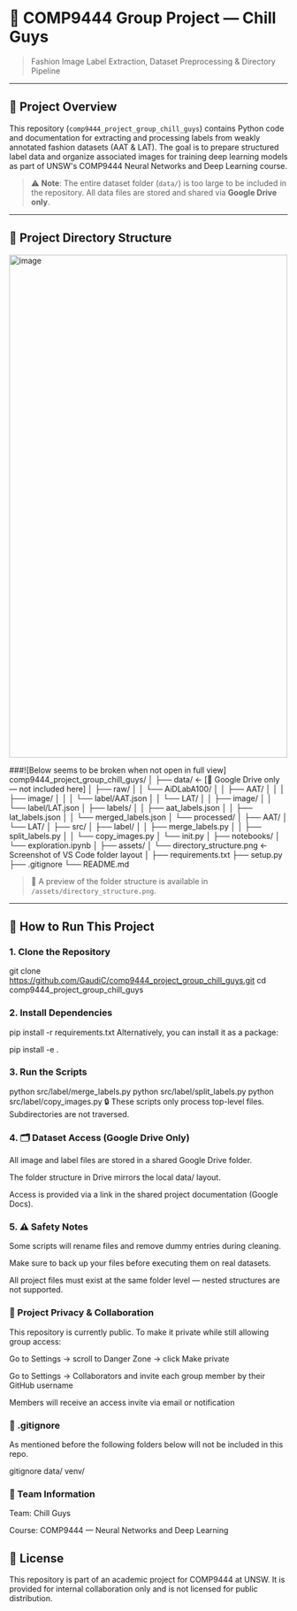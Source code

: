# 🧠 COMP9444 Group Project — Chill Guys  
> Fashion Image Label Extraction, Dataset Preprocessing & Directory Pipeline

---

## 📁 Project Overview

This repository (`comp9444_project_group_chill_guys`) contains Python code and documentation for extracting and processing labels from weakly annotated fashion datasets (AAT & LAT). The goal is to prepare structured label data and organize associated images for training deep learning models as part of UNSW's COMP9444 Neural Networks and Deep Learning course.

> ⚠️ **Note**: The entire dataset folder (`data/`) is too large to be included in the repository. All data files are stored and shared via **Google Drive only**.

---

## 📂 Project Directory Structure

<img width="503" height="909" alt="image" src="https://github.com/user-attachments/assets/eb98e88d-c677-44a9-8ffd-c94da6bfec71" />

###![Below seems to be broken when not open in full view]
comp9444_project_group_chill_guys/
│
├── data/ ← [📁 Google Drive only — not included here]
│ ├── raw/
│ │ └── AiDLabA100/
│ │ ├── AAT/
│ │ │ ├── image/
│ │ │ └── label/AAT.json
│ │ └── LAT/
│ │ ├── image/
│ │ └── label/LAT.json
│ ├── labels/
│ │ ├── aat_labels.json
│ │ ├── lat_labels.json
│ │ └── merged_labels.json
│ └── processed/
│ ├── AAT/
│ └── LAT/
│
├── src/
│ ├── label/
│ │ ├── merge_labels.py
│ │ ├── split_labels.py
│ │ └── copy_images.py
│ └── init.py
│
├── notebooks/
│ └── exploration.ipynb
│
├── assets/
│ └── directory_structure.png ← Screenshot of VS Code folder layout
│
├── requirements.txt
├── setup.py
├── .gitignore
└── README.md

> 📎 A preview of the folder structure is available in `/assets/directory_structure.png`.

---

## 🚀 How to Run This Project

### 1. Clone the Repository

git clone https://github.com/GaudiC/comp9444_project_group_chill_guys.git
cd comp9444_project_group_chill_guys

### 2. Install Dependencies

pip install -r requirements.txt
Alternatively, you can install it as a package:

pip install -e .

### 3. Run the Scripts

python src/label/merge_labels.py
python src/label/split_labels.py
python src/label/copy_images.py
🔒 These scripts only process top-level files. Subdirectories are not traversed.


### 4. 🗂 Dataset Access (Google Drive Only)
All image and label files are stored in a shared Google Drive folder.

The folder structure in Drive mirrors the local data/ layout.

Access is provided via a link in the shared project documentation (Google Docs).

### 5. ⚠️ Safety Notes
Some scripts will rename files and remove dummy entries during cleaning.

Make sure to back up your files before executing them on real datasets.

All project files must exist at the same folder level — nested structures are not supported.

### 🔐 Project Privacy & Collaboration
This repository is currently public. To make it private while still allowing group access:

Go to Settings → scroll to Danger Zone → click Make private

Go to Settings → Collaborators and invite each group member by their GitHub username

Members will receive an access invite via email or notification


### 🧾 .gitignore
As mentioned before the following folders below will not be included in this repo.

gitignore
data/
venv/

### 👥 Team Information
Team: Chill Guys

Course: COMP9444 — Neural Networks and Deep Learning


## 📜 License
This repository is part of an academic project for COMP9444 at UNSW.
It is provided for internal collaboration only and is not licensed for public distribution.
